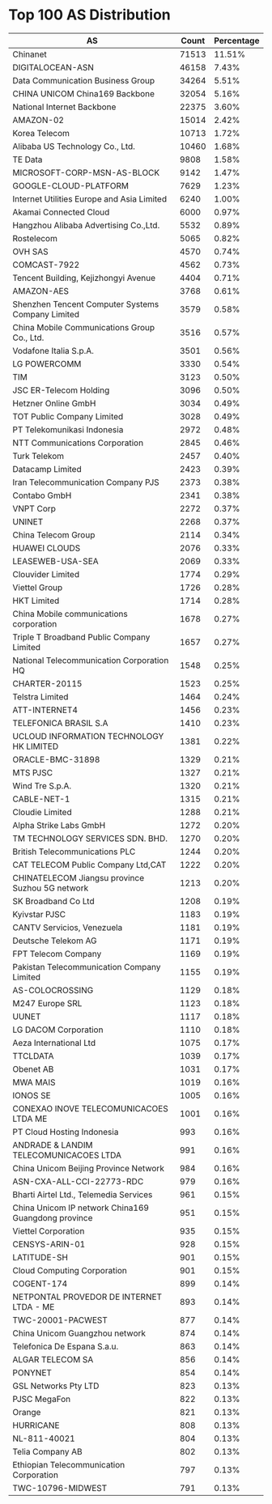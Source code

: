 # Top 100 AS Distribution
| AS | Count | Percentage |
|----|----|----|
| Chinanet | 71513 | 11.51% |
| DIGITALOCEAN-ASN | 46158 | 7.43% |
| Data Communication Business Group | 34264 | 5.51% |
| CHINA UNICOM China169 Backbone | 32054 | 5.16% |
| National Internet Backbone | 22375 | 3.60% |
| AMAZON-02 | 15014 | 2.42% |
| Korea Telecom | 10713 | 1.72% |
| Alibaba US Technology Co., Ltd. | 10460 | 1.68% |
| TE Data | 9808 | 1.58% |
| MICROSOFT-CORP-MSN-AS-BLOCK | 9142 | 1.47% |
| GOOGLE-CLOUD-PLATFORM | 7629 | 1.23% |
| Internet Utilities Europe and Asia Limited | 6240 | 1.00% |
| Akamai Connected Cloud | 6000 | 0.97% |
| Hangzhou Alibaba Advertising Co.,Ltd. | 5532 | 0.89% |
| Rostelecom | 5065 | 0.82% |
| OVH SAS | 4570 | 0.74% |
| COMCAST-7922 | 4562 | 0.73% |
| Tencent Building, Kejizhongyi Avenue | 4404 | 0.71% |
| AMAZON-AES | 3768 | 0.61% |
| Shenzhen Tencent Computer Systems Company Limited | 3579 | 0.58% |
| China Mobile Communications Group Co., Ltd. | 3516 | 0.57% |
| Vodafone Italia S.p.A. | 3501 | 0.56% |
| LG POWERCOMM | 3330 | 0.54% |
| TIM | 3123 | 0.50% |
| JSC ER-Telecom Holding | 3096 | 0.50% |
| Hetzner Online GmbH | 3034 | 0.49% |
| TOT Public Company Limited | 3028 | 0.49% |
| PT Telekomunikasi Indonesia | 2972 | 0.48% |
| NTT Communications Corporation | 2845 | 0.46% |
| Turk Telekom | 2457 | 0.40% |
| Datacamp Limited | 2423 | 0.39% |
| Iran Telecommunication Company PJS | 2373 | 0.38% |
| Contabo GmbH | 2341 | 0.38% |
| VNPT Corp | 2272 | 0.37% |
| UNINET | 2268 | 0.37% |
| China Telecom Group | 2114 | 0.34% |
| HUAWEI CLOUDS | 2076 | 0.33% |
| LEASEWEB-USA-SEA | 2069 | 0.33% |
| Clouvider Limited | 1774 | 0.29% |
| Viettel Group | 1726 | 0.28% |
| HKT Limited | 1714 | 0.28% |
| China Mobile communications corporation | 1678 | 0.27% |
| Triple T Broadband Public Company Limited | 1657 | 0.27% |
| National Telecommunication Corporation HQ | 1548 | 0.25% |
| CHARTER-20115 | 1523 | 0.25% |
| Telstra Limited | 1464 | 0.24% |
| ATT-INTERNET4 | 1456 | 0.23% |
| TELEFONICA BRASIL S.A | 1410 | 0.23% |
| UCLOUD INFORMATION TECHNOLOGY HK LIMITED | 1381 | 0.22% |
| ORACLE-BMC-31898 | 1329 | 0.21% |
| MTS PJSC | 1327 | 0.21% |
| Wind Tre S.p.A. | 1320 | 0.21% |
| CABLE-NET-1 | 1315 | 0.21% |
| Cloudie Limited | 1288 | 0.21% |
| Alpha Strike Labs GmbH | 1272 | 0.20% |
| TM TECHNOLOGY SERVICES SDN. BHD. | 1270 | 0.20% |
| British Telecommunications PLC | 1244 | 0.20% |
| CAT TELECOM Public Company Ltd,CAT | 1222 | 0.20% |
| CHINATELECOM Jiangsu province Suzhou 5G network | 1213 | 0.20% |
| SK Broadband Co Ltd | 1208 | 0.19% |
| Kyivstar PJSC | 1183 | 0.19% |
| CANTV Servicios, Venezuela | 1181 | 0.19% |
| Deutsche Telekom AG | 1171 | 0.19% |
| FPT Telecom Company | 1169 | 0.19% |
| Pakistan Telecommunication Company Limited | 1155 | 0.19% |
| AS-COLOCROSSING | 1129 | 0.18% |
| M247 Europe SRL | 1123 | 0.18% |
| UUNET | 1117 | 0.18% |
| LG DACOM Corporation | 1110 | 0.18% |
| Aeza International Ltd | 1075 | 0.17% |
| TTCLDATA | 1039 | 0.17% |
| Obenet AB | 1031 | 0.17% |
| MWA MAIS | 1019 | 0.16% |
| IONOS SE | 1005 | 0.16% |
| CONEXAO INOVE TELECOMUNICACOES LTDA ME | 1001 | 0.16% |
| PT Cloud Hosting Indonesia | 993 | 0.16% |
| ANDRADE & LANDIM TELECOMUNICACOES LTDA | 991 | 0.16% |
| China Unicom Beijing Province Network | 984 | 0.16% |
| ASN-CXA-ALL-CCI-22773-RDC | 979 | 0.16% |
| Bharti Airtel Ltd., Telemedia Services | 961 | 0.15% |
| China Unicom IP network China169 Guangdong province | 951 | 0.15% |
| Viettel Corporation | 935 | 0.15% |
| CENSYS-ARIN-01 | 928 | 0.15% |
| LATITUDE-SH | 901 | 0.15% |
| Cloud Computing Corporation | 901 | 0.15% |
| COGENT-174 | 899 | 0.14% |
| NETPONTAL PROVEDOR DE INTERNET LTDA - ME | 893 | 0.14% |
| TWC-20001-PACWEST | 877 | 0.14% |
| China Unicom Guangzhou network | 874 | 0.14% |
| Telefonica De Espana S.a.u. | 863 | 0.14% |
| ALGAR TELECOM SA | 856 | 0.14% |
| PONYNET | 854 | 0.14% |
| GSL Networks Pty LTD | 823 | 0.13% |
| PJSC MegaFon | 822 | 0.13% |
| Orange | 821 | 0.13% |
| HURRICANE | 808 | 0.13% |
| NL-811-40021 | 804 | 0.13% |
| Telia Company AB | 802 | 0.13% |
| Ethiopian Telecommunication Corporation | 797 | 0.13% |
| TWC-10796-MIDWEST | 791 | 0.13% |
